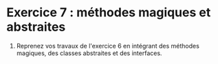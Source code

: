 # Exercice 7 : méthodes magiques et abstraites

1. Reprenez vos travaux de l'exercice 6 en intégrant des méthodes magiques, des classes abstraites et des interfaces.
